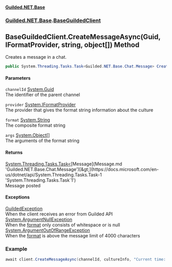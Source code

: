 #### [Guilded.NET.Base](Guilded_NET_Base.md 'Guilded.NET.Base')
### [Guilded.NET.Base](Guilded_NET_Base.md#Guilded_NET_Base 'Guilded.NET.Base').[BaseGuildedClient](BaseGuildedClient.md 'Guilded.NET.Base.BaseGuildedClient')
## BaseGuildedClient.CreateMessageAsync(Guid, IFormatProvider, string, object[]) Method
Creates a message in a chat.  
```csharp
public System.Threading.Tasks.Task<Guilded.NET.Base.Chat.Message> CreateMessageAsync(System.Guid channelId, System.IFormatProvider provider, string format, params object[] args);
```
#### Parameters
<a name='Guilded_NET_Base_BaseGuildedClient_CreateMessageAsync(System_Guid_System_IFormatProvider_string_object__)_channelId'></a>
`channelId` [System.Guid](https://docs.microsoft.com/en-us/dotnet/api/System.Guid 'System.Guid')  
The identifier of the parent channel
  
<a name='Guilded_NET_Base_BaseGuildedClient_CreateMessageAsync(System_Guid_System_IFormatProvider_string_object__)_provider'></a>
`provider` [System.IFormatProvider](https://docs.microsoft.com/en-us/dotnet/api/System.IFormatProvider 'System.IFormatProvider')  
The provider that gives the format string information about the culture
  
<a name='Guilded_NET_Base_BaseGuildedClient_CreateMessageAsync(System_Guid_System_IFormatProvider_string_object__)_format'></a>
`format` [System.String](https://docs.microsoft.com/en-us/dotnet/api/System.String 'System.String')  
The composite format string
  
<a name='Guilded_NET_Base_BaseGuildedClient_CreateMessageAsync(System_Guid_System_IFormatProvider_string_object__)_args'></a>
`args` [System.Object](https://docs.microsoft.com/en-us/dotnet/api/System.Object 'System.Object')[[]](https://docs.microsoft.com/en-us/dotnet/api/System.Array 'System.Array')  
The arguments of the format string
  
#### Returns
[System.Threading.Tasks.Task&lt;](https://docs.microsoft.com/en-us/dotnet/api/System.Threading.Tasks.Task-1 'System.Threading.Tasks.Task`1')[Message](Message.md 'Guilded.NET.Base.Chat.Message')[&gt;](https://docs.microsoft.com/en-us/dotnet/api/System.Threading.Tasks.Task-1 'System.Threading.Tasks.Task`1')  
Message posted
#### Exceptions
[GuildedException](GuildedException.md 'Guilded.NET.Base.GuildedException')  
When the client receives an error from Guilded API
[System.ArgumentNullException](https://docs.microsoft.com/en-us/dotnet/api/System.ArgumentNullException 'System.ArgumentNullException')  
When the [format](BaseGuildedClient_CreateMessageAsync(Guid_IFormatProvider_string_object__).md#Guilded_NET_Base_BaseGuildedClient_CreateMessageAsync(System_Guid_System_IFormatProvider_string_object__)_format 'Guilded.NET.Base.BaseGuildedClient.CreateMessageAsync(System.Guid, System.IFormatProvider, string, object[]).format') only consists of whitespace or is null
[System.ArgumentOutOfRangeException](https://docs.microsoft.com/en-us/dotnet/api/System.ArgumentOutOfRangeException 'System.ArgumentOutOfRangeException')  
When the [format](BaseGuildedClient_CreateMessageAsync(Guid_IFormatProvider_string_object__).md#Guilded_NET_Base_BaseGuildedClient_CreateMessageAsync(System_Guid_System_IFormatProvider_string_object__)_format 'Guilded.NET.Base.BaseGuildedClient.CreateMessageAsync(System.Guid, System.IFormatProvider, string, object[]).format') is above the message limit of 4000 characters
### Example
```csharp
await client.CreateMessageAsync(channelId, cultureInfo, "Current time: {0}", DateTime.Now);  
```
